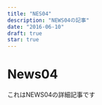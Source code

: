 ```yaml
---
title: "NES04"
description: "NEWS04の記事"
date: "2016-06-10"
draft: true
star: true
---
```


# News04
これはNEWS04の詳細記事です
